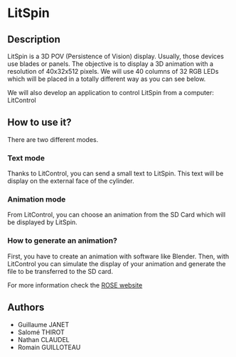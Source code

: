 # LitSpin
## Description
LitSpin is a 3D POV (Persistence of Vision) display. Usually, those devices use blades or panels. The objective is to display a 3D animation with a resolution of 40x32x512 pixels. We will use 40 columns of 32 RGB LEDs which will be placed in a totally different way as you can see below.

We will also develop an application to control LitSpin from a computer: LitControl

## How to use it?
There are two different modes.

### Text mode
Thanks to LitControl, you can send a small text to LitSpin. This text will be display on the external face of the cylinder.

### Animation mode
From LitControl, you can choose an animation from the SD Card which will be displayed by LitSpin.

### How to generate an animation?
First, you have to create an animation with software like Blender. Then, with LitControl you can simulate the display of your animation and generate the file to be transferred to the SD card.

For more information check the [ROSE website](https://rose.telecom-paristech.fr/2020/litspin)

## Authors
* Guillaume JANET
* Salomé THIROT
* Nathan CLAUDEL
* Romain GUILLOTEAU
